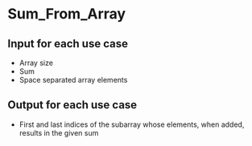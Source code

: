 # Sum_From_Array

Input for each use case
-----------------------
- Array size
- Sum
- Space separated array elements

Output for each use case
------------------------
- First and last indices of the subarray whose elements, when added, results in the given sum
